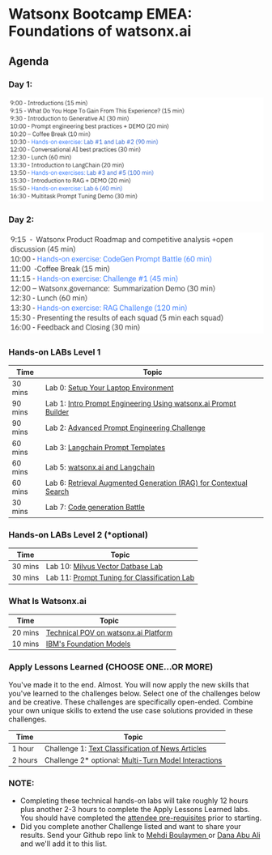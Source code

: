 # Watsonx Bootcamp EMEA: Foundations of watsonx.ai 

## Agenda

### Day 1:

![img.png](images/day_one.png)


### Day 2:

![img.png](images/day_two.png)


### Hands-on LABs Level 1
| **Time**        | **Topic**                                                                                                                             |
|-----------------|---------------------------------------------------------------------------------------------------------------------------------------|
| 30 mins  | Lab 0: [Setup Your Laptop Environment](./self-guided-labs/level-1/lab-0-laptop-environment-setup)                                     |  
| 90 mins  | Lab 1: [Intro Prompt Engineering Using watsonx.ai Prompt Builder](./self-guided-labs/level-1/lab-01-intro-to-prompt-engineering)      |  
| 90 mins  | Lab 2: [Advanced Prompt Engineering Challenge](./self-guided-labs/level-1/lab-02-advanced-prompt-engineering)                         |  
| 60 mins  | Lab 3: [Langchain Prompt Templates](./self-guided-labs/level-1/lab-03-langchain-prompt-template)                                      | 
| 60 mins  | Lab 5: [watsonx.ai and Langchain](./self-guided-labs/level-1/lab-05-watsonxai-and-langchain)                                          | 
| 60 mins  | Lab 6: [Retrieval Augmented Generation (RAG) for Contextual Search](./self-guided-labs/level-1/lab-06-retrieval-agumented-generation) |
| 30 mins  | Lab 7: [Code generation Battle ](./self-guided-labs/level-1/lab-09-prompt-battle-code-gen)                                            | 

### Hands-on LABs Level 2 (*optional)
| **Time**        | **Topic** |
|-----------------|-------------------|
| 30 mins  | Lab 10: [Milvus Vector Datbase Lab](./self-guided-labs/level-2/lab-10-vector-db) |
| 30 mins  | Lab 11: [Prompt Tuning for Classification Lab](./self-guided-labs/level-2/lab-11-advanced-prompt-tuning) |


### What Is Watsonx.ai
| **Time**        | **Topic** |
|-----------------|-------------------|
| 20 mins  | [Technical POV on watsonx.ai Platform](watsonxai-platform.md) | 
| 10 mins  | [IBM's Foundation Models](images/ibm-foundation-models.md) | 


### Apply Lessons Learned (CHOOSE ONE...OR MORE)
You've made it to the end.  Almost. You will now apply the new skills that you've learned to the challenges below.  Select one of the challenges below and be creative.  These challenges are specifically open-ended.  Combine your own unique skills to extend the use case solutions provided in these challenges.    

| **Time**        | **Topic** |
|-----------------|-------------------|
| 1  hour   | Challenge 1: [Text Classification of News Articles](./self-guided-labs/apply-lessons-learned/challenge-01) | 
| 2  hours  | Challenge 2* optional: [Multi-Turn Model Interactions](./self-guided-labs/apply-lessons-learned/challenge-02) | 

### NOTE:
- Completing these technical hands-on labs will take roughly 12 hours plus another 2-3 hours to complete the Apply Lessons Learned labs. You should have completed the [attendee pre-requisites](attendee-prerequisites.md) prior to starting. 
- Did you complete another Challenge listed and want to share your results.  Send your Github repo link to [Mehdi Boulaymen ](mailto:mehdi.boulaymen@ibm.com) or [Dana Abu Ali](mailto:dana.abu.ali2@ibm.com) and we'll add it to this list.    

